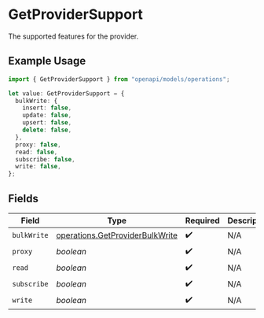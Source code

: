 # GetProviderSupport

The supported features for the provider.

## Example Usage

```typescript
import { GetProviderSupport } from "openapi/models/operations";

let value: GetProviderSupport = {
  bulkWrite: {
    insert: false,
    update: false,
    upsert: false,
    delete: false,
  },
  proxy: false,
  read: false,
  subscribe: false,
  write: false,
};
```

## Fields

| Field                                                                              | Type                                                                               | Required                                                                           | Description                                                                        |
| ---------------------------------------------------------------------------------- | ---------------------------------------------------------------------------------- | ---------------------------------------------------------------------------------- | ---------------------------------------------------------------------------------- |
| `bulkWrite`                                                                        | [operations.GetProviderBulkWrite](../../models/operations/getproviderbulkwrite.md) | :heavy_check_mark:                                                                 | N/A                                                                                |
| `proxy`                                                                            | *boolean*                                                                          | :heavy_check_mark:                                                                 | N/A                                                                                |
| `read`                                                                             | *boolean*                                                                          | :heavy_check_mark:                                                                 | N/A                                                                                |
| `subscribe`                                                                        | *boolean*                                                                          | :heavy_check_mark:                                                                 | N/A                                                                                |
| `write`                                                                            | *boolean*                                                                          | :heavy_check_mark:                                                                 | N/A                                                                                |